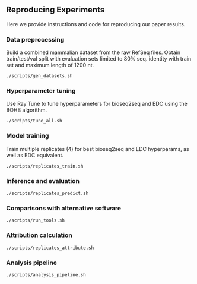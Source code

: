 ## Reproducing Experiments
Here we provide instructions and code for reproducing our paper results.

### Data preprocessing
Build a combined mammalian dataset from the raw RefSeq files. Obtain train/test/val split with evaluation sets limited to 80% seq. identity with train set and maximum length of 1200 nt.
```
./scripts/gen_datasets.sh
```
### Hyperparameter tuning
Use Ray Tune to tune hyperparameters for bioseq2seq and EDC using the BOHB algorithm.
```
./scripts/tune_all.sh
```
### Model training 
Train multiple replicates (4) for best bioseq2seq and EDC hyperparams, as well as EDC equivalent.
```
./scripts/replicates_train.sh
```
### Inference and evaluation 
```
./scripts/replicates_predict.sh
```
### Comparisons with alternative software 
```
./scripts/run_tools.sh
```
### Attribution calculation 
```
./scripts/replicates_attribute.sh
```
### Analysis pipeline
```
./scripts/analysis_pipeline.sh
```
